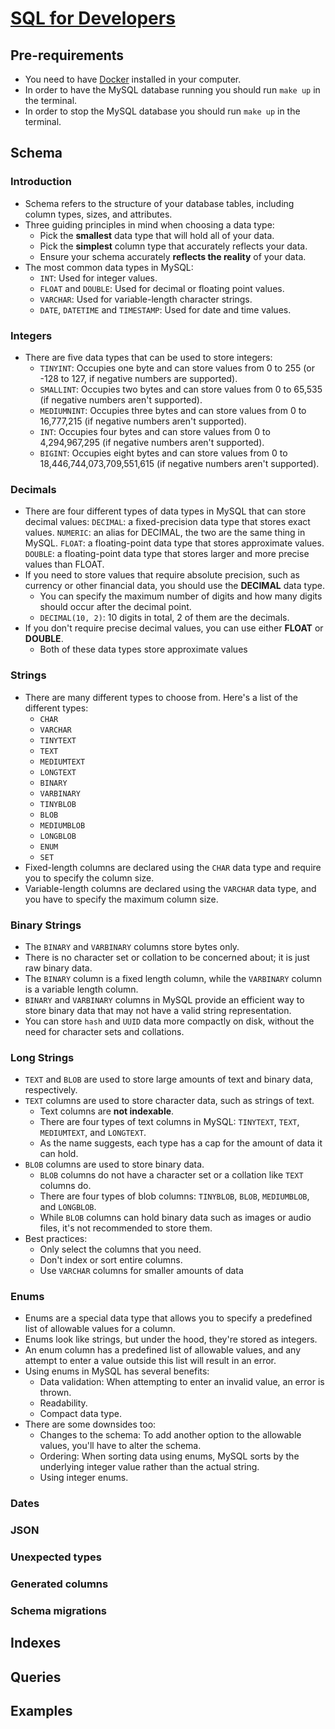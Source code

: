 # [SQL for Developers](https://planetscale.com/learn/courses/mysql-for-developers/introduction/course-introduction)

## Pre-requirements

- You need to have [Docker](https://www.docker.com/get-started/) installed in your computer.
- In order to have the MySQL database running you should run `make up` 
in the terminal.
- In order to stop the MySQL database you should run `make up` 
in the terminal.

## Schema

### Introduction

- Schema refers to the structure of your database tables, including column types, sizes, and attributes. 
- Three guiding principles in mind when choosing a data type:
    - Pick the **smallest** data type that will hold all of your data.
    - Pick the **simplest** column type that accurately reflects your data.
    - Ensure your schema accurately **reflects the reality** of your data.
- The most common data types in MySQL:
    - `INT`: Used for integer values.
    - `FLOAT` and `DOUBLE`: Used for decimal or floating point values.
    - `VARCHAR`: Used for variable-length character strings.
    - `DATE`, `DATETIME` and `TIMESTAMP`: Used for date and time values.

### Integers

- There are five data types that can be used to store integers:
    - `TINYINT`: Occupies one byte and can store values from 0 to 255 (or -128 to 127, if negative numbers are supported).
    - `SMALLINT`: Occupies two bytes and can store values from 0 to 65,535 (if negative numbers aren't supported).
    - `MEDIUMNINT`: Occupies three bytes and can store values from 0 to 16,777,215 (if negative numbers aren't supported).
    - `INT`: Occupies four bytes and can store values from 0 to 4,294,967,295 (if negative numbers aren't supported).
    - `BIGINT`: Occupies eight bytes and can store values from 0 to 18,446,744,073,709,551,615 (if negative numbers aren't supported).

### Decimals

- There are four different types of data types in MySQL that can store decimal values:
    `DECIMAL`: a fixed-precision data type that stores exact values.
    `NUMERIC`: an alias for DECIMAL, the two are the same thing in MySQL.
    `FLOAT`: a floating-point data type that stores approximate values.
    `DOUBLE`: a floating-point data type that stores larger and more precise values than FLOAT.
- If you need to store values that require absolute precision, such as currency or other financial data, you should use the **DECIMAL** data type.
    - You can specify the maximum number of digits and how many digits should occur after the decimal point.
    - `DECIMAL(10, 2)`: 10 digits in total, 2 of them are the decimals.
- If you don't require precise decimal values, you can use either **FLOAT** or **DOUBLE**.
    - Both of these data types store approximate values

### Strings

- There are many different types to choose from. Here's a list of the different types:
    - `CHAR`
    - `VARCHAR`
    - `TINYTEXT`
    - `TEXT`
    - `MEDIUMTEXT`
    - `LONGTEXT`
    - `BINARY`
    - `VARBINARY`
    - `TINYBLOB`
    - `BLOB`
    - `MEDIUMBLOB`
    - `LONGBLOB`
    - `ENUM`
    - `SET`
- Fixed-length columns are declared using the `CHAR` data type and require you to specify the column size.
- Variable-length columns are declared using the `VARCHAR` data type, and you have to specify the maximum column size.

### Binary Strings

- The `BINARY` and `VARBINARY` columns store bytes only.
- There is no character set or collation to be concerned about; it is just raw binary data.
- The `BINARY` column is a fixed length column, while the `VARBINARY` column is a variable length column.
- `BINARY` and `VARBINARY` columns in MySQL provide an efficient way to store binary data that may not have a valid string representation.
- You can store `hash` and `UUID` data more compactly on disk, without the need for character sets and collations.

### Long Strings

- `TEXT` and `BLOB` are used to store large amounts of text and binary data, respectively.
- `TEXT` columns are used to store character data, such as strings of text.
    - Text columns are **not indexable**.
    - There are four types of text columns in MySQL: `TINYTEXT`, `TEXT`, `MEDIUMTEXT`, and `LONGTEXT`.
    - As the name suggests, each type has a cap for the amount of data it can hold.
- `BLOB` columns are used to store binary data.
    - `BLOB` columns do not have a character set or a collation like `TEXT` columns do.
    - There are four types of blob columns: `TINYBLOB`, `BLOB`, `MEDIUMBLOB`, and `LONGBLOB`.
    - While `BLOB` columns can hold binary data such as images or audio files, it's not recommended to store them.
- Best practices:
    - Only select the columns that you need.
    - Don't index or sort entire columns.
    - Use `VARCHAR` columns for smaller amounts of data

### Enums

- Enums are a special data type that allows you to specify a predefined list of allowable values for a column.
- Enums look like strings, but under the hood, they're stored as integers.
- An enum column has a predefined list of allowable values, and any attempt to enter a value outside this list will result in an error.
- Using enums in MySQL has several benefits:
    - Data validation: When attempting to enter an invalid value, an error is thrown.
    - Readability.
    - Compact data type.
- There are some downsides too:
    - Changes to the schema: To add another option to the allowable values, you'll have to alter the schema.
    - Ordering: When sorting data using enums, MySQL sorts by the underlying integer value rather than the actual string.
    - Using integer enums.

### Dates

### JSON

### Unexpected types

### Generated columns

### Schema migrations

## Indexes

## Queries

## Examples

